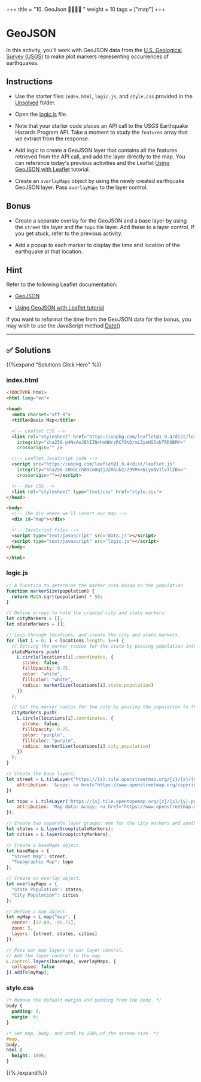 +++
title = "10. GeoJson 👩‍🎓👨‍🎓 "
weight = 10
tags = ["map"] 
+++

# GeoJSON

In this activity, you'll work with GeoJSON data from the [U.S. Geological Survey (USGS)](http://earthquake.usgs.gov) to make plot markers representing occurrences of earthquakes.

## Instructions

* Use the starter files `index.html`, `logic.js`, and `style.css` provided in the [Unsolved](Unsolved) folder.

* Open the [logic.js](Unsolved/logic.js) file.

*  Note that your starter code places an API call to the USGS Earthquake Hazards Program API. Take a moment to study the `features` array that we extract from the response.

* Add logic to create a GeoJSON layer that contains all the features retrieved from the API call, and add the layer directly to the map. You can reference today's previous activities and the Leaflet [Using GeoJSON with Leaflet](http://leafletjs.com/examples/geojson/) tutorial.

* Create an `overlayMaps` object by using the newly created earthquake GeoJSON layer. Pass `overlayMaps` to the layer control.

## Bonus

* Create a separate overlay for the GeoJSON and a base layer by using the `street` tile layer and the `topo` tile layer. Add these to a layer control. If you get stuck, refer to the previous activity.

* Add a popup to each marker to display the time and location of the earthquake at that location.

## Hint

Refer to the following Leaflet documentation:

* [GeoJSON](http://leafletjs.com/reference.html#geojson)

* [Using GeoJSON with Leaflet tutorial](http://leafletjs.com/examples/geojson/)

If you want to reformat the time from the GeoJSON data for the bonus, you may wish to use the JavaScript method [Date()](https://developer.mozilla.org/en-US/docs/Web/JavaScript/Reference/Global_Objects/Date)

---

## ✅ Solutions
{{%expand "Solutions Click Here" %}}

### index.html
```html
<!DOCTYPE html>
<html lang="en">

<head>
  <meta charset="utf-8">
  <title>Basic Map</title>

  <!-- Leaflet CSS -->
  <link rel="stylesheet" href="https://unpkg.com/leaflet@1.9.4/dist/leaflet.css"
    integrity="sha256-p4NxAoJBhIIN+hmNHrzRCf9tD/miZyoHS5obTRR9BMY="
    crossorigin="" />

  <!-- Leaflet JavaScript code -->
  <script src="https://unpkg.com/leaflet@1.9.4/dist/leaflet.js"
    integrity="sha256-20nQCchB9co0qIjJZRGuk2/Z9VM+kNiyxNV1lvTlZBo="
    crossorigin=""></script>

  <!-- Our CSS -->
  <link rel="stylesheet" type="text/css" href="style.css">
</head>

<body>
  <!-- The div where we'll insert our map -->
  <div id="map"></div>

  <!-- JavaScript files -->
  <script type="text/javascript" src="data.js"></script>
  <script type="text/javascript" src="logic.js"></script>
</body>

</html>
```

### logic.js
```js
// A function to determine the marker size based on the population
function markerSize(population) {
  return Math.sqrt(population) * 50;
}

// Define arrays to hold the created city and state markers.
let cityMarkers = [];
let stateMarkers = [];

// Loop through locations, and create the city and state markers.
for (let i = 0; i < locations.length; i++) {
  // Setting the marker radius for the state by passing population into the markerSize function
  stateMarkers.push(
    L.circle(locations[i].coordinates, {
      stroke: false,
      fillOpacity: 0.75,
      color: "white",
      fillColor: "white",
      radius: markerSize(locations[i].state.population)
    })
  );

  // Set the marker radius for the city by passing the population to the markerSize() function.
  cityMarkers.push(
    L.circle(locations[i].coordinates, {
      stroke: false,
      fillOpacity: 0.75,
      color: "purple",
      fillColor: "purple",
      radius: markerSize(locations[i].city.population)
    })
  );
}

// Create the base layers.
let street = L.tileLayer('https://{s}.tile.openstreetmap.org/{z}/{x}/{y}.png', {
    attribution: '&copy; <a href="https://www.openstreetmap.org/copyright">OpenStreetMap</a> contributors'
})

let topo = L.tileLayer('https://{s}.tile.opentopomap.org/{z}/{x}/{y}.png', {
	attribution: 'Map data: &copy; <a href="https://www.openstreetmap.org/copyright">OpenStreetMap</a> contributors, <a href="http://viewfinderpanoramas.org">SRTM</a> | Map style: &copy; <a href="https://opentopomap.org">OpenTopoMap</a> (<a href="https://creativecommons.org/licenses/by-sa/3.0/">CC-BY-SA</a>)'
});

// Create two separate layer groups: one for the city markers and another for the state markers.
let states = L.layerGroup(stateMarkers);
let cities = L.layerGroup(cityMarkers);

// Create a baseMaps object.
let baseMaps = {
  "Street Map": street,
  "Topographic Map": topo
};

// Create an overlay object.
let overlayMaps = {
  "State Population": states,
  "City Population": cities
};

// Define a map object.
let myMap = L.map("map", {
  center: [37.09, -95.71],
  zoom: 5,
  layers: [street, states, cities]
});

// Pass our map layers to our layer control.
// Add the layer control to the map.
L.control.layers(baseMaps, overlayMaps, {
  collapsed: false
}).addTo(myMap);
```

### style.css
```css
/* Remove the default margin and padding from the body. */
body {
  padding: 0;
  margin: 0;
}

/* Set map, body, and html to 100% of the screen size. */
#map,
body,
html {
  height: 100%;
}
```

{{% /expand%}}